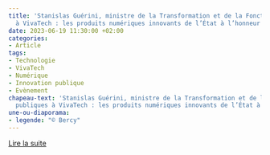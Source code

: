 ```yaml
---
title: 'Stanislas Guérini, ministre de la Transformation et de la Fonction publiques
  à VivaTech : les produits numériques innovants de l’État à l’honneur'
date: 2023-06-19 11:30:00 +02:00
categories:
- Article
tags:
- Technologie
- VivaTech
- Numérique
- Innovation publique
- Evènement
chapeau-text: 'Stanislas Guérini, ministre de la Transformation et de la Fonction
  publiques à VivaTech : les produits numériques innovants de l’État à l’honneur.'
une-ou-diaporama:
- legende: "© Bercy"
---
```


<div class="lien-important"><p><a href="https://www.transformation.gouv.fr/ministre/actualite/au-salon-vivatech-les-produits-numeriques-innovants-de-letat-lhonneur">Lire la suite</a></p></div>